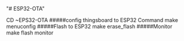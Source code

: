 "# ESP32-OTA" 





CD ~EPS32-OTA
#####config thingsboard to ESP32 Command
  make menuconfig
#####Flash to ESP32 
  make erase_flash
#####Monitor   
  make flash monitor
